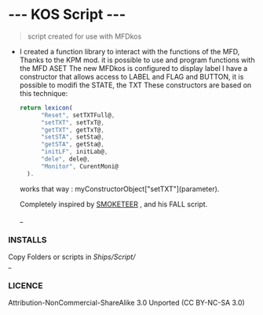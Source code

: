 # --- KOS Script ---
> script created for use with MFDkos
- I created a function library to interact with the functions of the MFD, Thanks to the KPM mod.
  it is possible to use and program functions with the MFD ASET The new MFDkos is configured to display label
  I have a constructor that allows access to LABEL and FLAG and BUTTON, it is possible to modifi the STATE, the TXT
  These constructors are based on this technique:
  
  ```javascript
  return lexicon(
        "Reset", setTXTFull@,
        "setTXT", setTxT@,
        "getTXT", getTxT@,
        "setSTA", setSta@,
        "getSTA", getSta@,
        "initLF", initLab@,
        "dele", dele@,
        "Monitor", CurentMoni@        
    ).
   ```
   works that way : myConstructorObject\["setTXT"](parameter).
   
   Completely inspired by [SMOKETEER](https://github.com/smoketeer/fall) , and his FALL script.
   
    _
### INSTALLS
Copy Folders or scripts in *Ships/Script/*  
    _
### LICENCE
Attribution-NonCommercial-ShareAlike 3.0 Unported (CC BY-NC-SA 3.0)
   
